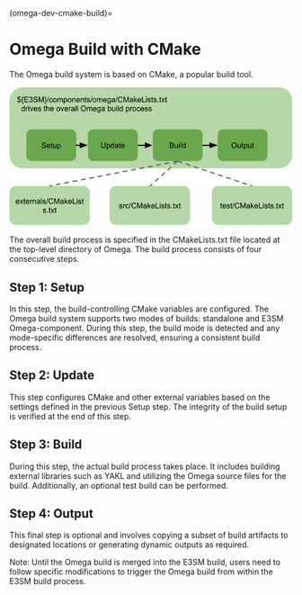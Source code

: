 (omega-dev-cmake-build)=

# Omega Build with CMake

The Omega build system is based on CMake, a popular build tool.

![CMake-based Omega build process](../_static/cmakebuild.png)

The overall build process is specified in the CMakeLists.txt file
located at the top-level directory of Omega. The build process
consists of four consecutive steps.

## Step 1: Setup

In this step, the build-controlling CMake variables are configured.
The Omega build system supports two modes of builds: standalone and
E3SM Omega-component. During this step, the build mode is detected
and any mode-specific differences are resolved, ensuring a consistent
build process.

## Step 2: Update

This step configures CMake and other external variables based on
the settings defined in the previous Setup step. The integrity of
the build setup is verified at the end of this step.

## Step 3: Build

During this step, the actual build process takes place. It includes
building external libraries such as YAKL and utilizing the Omega
source files for the build. Additionally, an optional test build
can be performed.

## Step 4: Output

This final step is optional and involves copying a subset of build
artifacts to designated locations or generating dynamic outputs
as required.

Note: Until the Omega build is merged into the E3SM build, users
need to follow specific modifications to trigger the Omega build
from within the E3SM build process.


